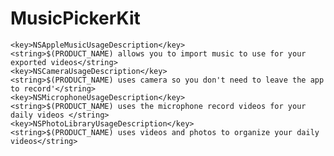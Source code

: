 # MusicPickerKit

	<key>NSAppleMusicUsageDescription</key>
	<string>$(PRODUCT_NAME) allows you to import music to use for your exported videos</string>
	<key>NSCameraUsageDescription</key>
	<string>$(PRODUCT_NAME) uses camera so you don't need to leave the app to record'</string>
	<key>NSMicrophoneUsageDescription</key>
	<string>$(PRODUCT_NAME) uses the microphone record videos for your daily videos </string>
	<key>NSPhotoLibraryUsageDescription</key>
	<string>$(PRODUCT_NAME) uses videos and photos to organize your daily videos</string>